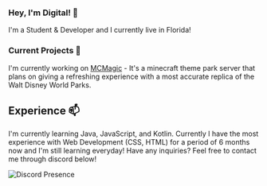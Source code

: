 
### Hey, I'm Digital! 👋

I'm a Student & Developer and I currently live in Florida!

### Current Projects 📓

I'm currently working on [MCMagic](https://mcmagic.us) - It's a minecraft theme park server that plans on giving a refreshing experience with a most accurate replica of the Walt Disney World Parks.

## Experience 📫

I'm currently learning Java, JavaScript, and Kotlin. Currently I have the most experience with Web Development (CSS, HTML) for a period of 6 months now and I'm still learning everyday! Have any inquiries? Feel free to contact me through discord below!

  ![Discord Presence](https://lanyard-profile-readme.vercel.app/api/867857148951658536?borderRadius=20px&bg=000)
